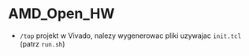 # AMD_Open_HW

- `/top` projekt w Vivado, nalezy wygenerowac pliki uzywajac `init.tcl` (patrz `run.sh`)
